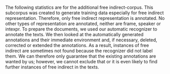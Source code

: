The following statistics are for the additional free indirect-corpus. This subcorpus was created to generate training data especially for free indirect representation. Therefore, only free indirect representation is annotated. No other types of representation are annotated, neither are frame, speaker or intexpr.
To prepare the documents, we used our automatic recognizer to annotate the texts. We then looked at the automatically generated annotations and their immediate environment and, if necessary, deleted, corrected or extended the annotations. As a result, instances of free indirect are sometimes not found because the recognizer did not label them. We can therefore only guarantee that the existing annotations are wanted by us; however, we cannot exclude that or it is even likely to find further instances of free indirect in the texts.
